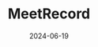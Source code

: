 ---  
layout: startup_page  
title: "MeetRecord"  
id: "meetrecord.com"  
permalink: "/meetrecordmeetrecord.com06192024/"  
website: "https://www.meetrecord.com/"  
funding_round: "Pre-Series A"  
funding_amount: "$2.7M"  
investors: "SWC Global, All In Capital"  
about: "MeetRecord is a Revenue Automation Platform using AI to analyze conversation data from emails and calls for service sector businesses. It provides personalized coaching programs and automated call-scoring, offering deal intelligence and insights to CROs. The platform helps improve sales efficiency and team performance."  
markets: "Sales Automation, AI, Revenue Intelligence"  
hq: "Austin, Texas, United States"  
founded_year: "2021"  
linkedin: "https://www.linkedin.com/company/meetrecord"  
twitter: "https://twitter.com/meetrecordhq"  
instagram: ""  
facebook: "https://www.facebook.com/meetrecordhq"  
crunchbase: "https://www.crunchbase.com/organization/meetrecord"  
pitchbook: "https://pitchbook.com/profiles/company/491275-99"  

date_display: "19-Jun-2024"  
date: "2024-06-19"

# SEO Optimization  
meta_title: "MeetRecord - Pre-Series A Funding ($2.7M)"  
meta_description: "MeetRecord, MeetRecord is a Revenue Automation Platform using AI to analyze conversation data from emails and calls for service sector businesses. It provides per..."  
meta_keywords: "MeetRecord, Sales Automation, AI, Revenue Intelligence, Pre-Series A funding"  
canonical_url: "https://startup.projectstartups.com/meetrecordmeetrecord.com06192024/"  
---